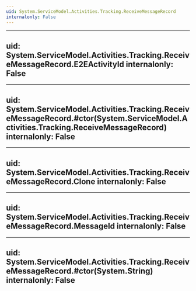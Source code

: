 ```yaml
---
uid: System.ServiceModel.Activities.Tracking.ReceiveMessageRecord
internalonly: False
---
```


---
uid: System.ServiceModel.Activities.Tracking.ReceiveMessageRecord.E2EActivityId
internalonly: False
---

---
uid: System.ServiceModel.Activities.Tracking.ReceiveMessageRecord.#ctor(System.ServiceModel.Activities.Tracking.ReceiveMessageRecord)
internalonly: False
---

---
uid: System.ServiceModel.Activities.Tracking.ReceiveMessageRecord.Clone
internalonly: False
---

---
uid: System.ServiceModel.Activities.Tracking.ReceiveMessageRecord.MessageId
internalonly: False
---

---
uid: System.ServiceModel.Activities.Tracking.ReceiveMessageRecord.#ctor(System.String)
internalonly: False
---
